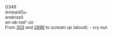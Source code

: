 <body>
  <p>G349<br>  ἀνακράζω  <br> anakrazō  <br><i>an-ak-rad‘-zo </i><br>From <a href="g0303.htm">303</a> and <a href="g2896.htm">2896</a>  to <i>scream</i> <i>up</i> (aloud): - cry out.<br></p>
 </body>